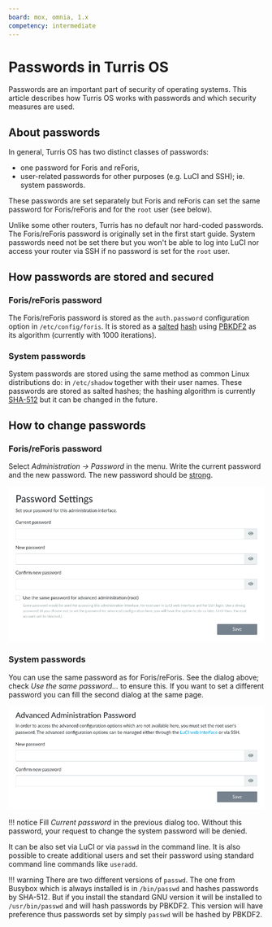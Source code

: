 ```yaml
---
board: mox, omnia, 1.x
competency: intermediate
---
```

# Passwords in Turris OS

Passwords are an important part of security of operating systems. This article
describes how Turris OS works with passwords and which security measures
are used.

## About passwords

In general, Turris OS has two distinct classes of passwords:

* one password for Foris and reForis,
* user-related passwords for other purposes (e.g. LuCI and SSH); ie. system
  passwords.

These passwords are set separately but Foris and reForis can set the same
password for Foris/reForis and for the `root` user (see below).

Unlike some other routers, Turris has no default nor hard-coded passwords.
The Foris/reForis password is originally set in the first start guide.
System passwords need not be set there but you won't be able to log into LuCI
nor access your router via SSH if no password is set for the `root` user.

## How passwords are stored and secured

### Foris/reForis password

The Foris/reForis password is stored as the `auth.password` configuration
option in `/etc/config/foris`. It is stored as a
[salted](https://en.wikipedia.org/wiki/Salt_(cryptography))
[hash](https://en.wikipedia.org/wiki/Hash_function) using
[PBKDF2](https://en.wikipedia.org/wiki/PBKDF2) as its algorithm
(currently with 1000 iterations).

### System passwords

System passwords are stored using the same method as common Linux
distributions do: in `/etc/shadow` together with their user names.
These passwords are stored as salted hashes; the hashing
algorithm is currently
[SHA-512](https://en.wikipedia.org/wiki/SHA-2)
but it can be changed in the future.

## How to change passwords

### Foris/reForis password

Select _Administration → Password_ in the menu. Write the current
password and the new password. The new password should be
[strong](https://en.wikipedia.org/wiki/Password_strength#Guidelines_for_strong_passwords).

![ReForis password dialog](reforis-password.png)

### System passwords

You can use the same password as for Foris/reForis. See the dialog above; check
_Use the same password..._ to ensure this. If you want to set a different
password you can fill the second dialog at the same page.

![Advanced Administration Password](root-password.png)

!!! notice
    Fill _Current password_ in the previous dialog too. Without this
    password, your request to change the system password will be denied.

It can be also set via LuCI or via `passwd` in the command line. It is also
possible to create additional users and set their password using standard
command line commands like `useradd`.

!!! warning
    There are two different versions of `passwd`. The one from Busybox which
    is always installed is in `/bin/passwd` and hashes passwords by SHA-512.
    But if you install the standard GNU version it will be installed to
    `/usr/bin/passwd` and will hash passwords by PBKDF2. This version will
    have preference thus passwords set by simply `passwd` will be hashed
    by PBKDF2.
